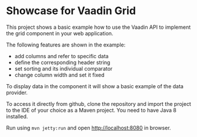 # Showcase for Vaadin Grid

This project shows a basic example how to use the Vaadin API to implement the grid component in your web application. 

The following features are shown in the example:
- add columns and refer to specific data
- define the corresponding header string 
- set sorting and its individual comparator
- change column width and set it fixed

To display data in the component it will show a basic example of the data provider. 

To access it directly from github, clone the repository and import the project to the IDE of your choice as a Maven project. You need to have Java 8 installed.

Run using `mvn jetty:run` and open [http://localhost:8080](http://localhost:8080) in browser.